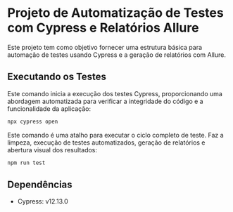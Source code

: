 # Projeto de Automatização de Testes com Cypress e Relatórios Allure

Este projeto tem como objetivo fornecer uma estrutura básica para automação de testes usando Cypress e a geração de relatórios com Allure.

## Executando os Testes

Este comando inicia a execução dos testes Cypress, proporcionando uma abordagem automatizada para verificar a integridade do código e a funcionalidade da aplicação:

```bash
npx cypress open
```
Este comando é uma atalho para executar o ciclo completo de teste. Faz a limpeza, execução de testes automatizados, geração de relatórios e abertura visual dos resultados:
```bash
npm run test
```
## Dependências

- Cypress: v12.13.0
